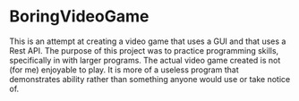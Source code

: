 # BoringVideoGame
This is an attempt at creating a video game that uses a GUI and that uses a Rest API. The purpose of this project was to practice programming skills, specifically in
with larger programs. The actual video game created is not (for me) enjoyable to play. It is more of a useless program that demonstrates ability rather than
something anyone would use or take notice of.

